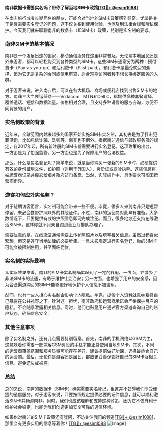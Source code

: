 **南非数据卡需要实名吗？带你了解当地SIM卡政策[[TG💪+ @esim1088](https://t.me/s/esim1088)]**

在南非旅行或者长期居住的朋友，可能会对当地的SIM卡政策感到好奇。尤其是关于是否需要实名登记的问题，这不仅关系到使用体验，也涉及到法律合规和隐私保护。今天我们就来聊聊南非的数据卡（即SIM卡）政策，特别是实名制的要求。

### 南非SIM卡的基本情况

南非是一个发展迅速的国家，移动通信服务在这里非常普及。无论是本地居民还是外来游客，都可以轻松购买到各种类型的SIM卡。这些SIM卡通常分为两种：预付费卡（Pay-as-you-go）和后付费卡（Post-paid）。预付费卡是最受欢迎的选择，因为它无需复杂的合同或信用审查，适合短期访问者和不想长期绑定服务的人群。

对于游客来说，进入南非后，可以在各大机场、商场或便利店找到出售SIM卡的地方。南非三大主要运营商——Vodacom、MTN和Cell C，都提供多种套餐选择，覆盖通话、短信和数据流量。价格相对合理，且支持多种语言的服务咨询，方便不同背景的用户。

### 实名制政策的背景

近年来，全球范围内越来越多的国家开始实施SIM卡实名制，其初衷是为了打击犯罪活动，比如电信诈骗、洗钱等。南非也不例外。根据南非通信与邮政服务部的规定，自2017年起，所有新注册的SIM卡都需要进行实名登记。这项政策的出台，一方面是为了加强监管，另一方面也是为了保障用户的合法权益。

那么，什么是实名登记呢？简单来说，就是当你购买一张新的SIM卡时，必须提供有效的身份证明文件，如护照（适用于外国人）、身份证或驾驶执照。这些信息将被运营商记录并提交给相关政府部门备案。当然，实际操作中，具体要求可能因运营商而异。

### 游客如何应对实名制？

对于短期访客而言，实名制可能会带来一些不便。毕竟，很多人来到南非只是短暂停留，未必会携带护照以外的其他证件。不过，南非的运营商对此早有准备。大多数情况下，只要提供有效的护照信息即可完成注册。而且，很多地方还支持在线激活SIM卡，这样你就不用亲自跑到营业厅排队办理了。

需要注意的是，在线激活通常需要上传护照照片以及填写相关信息。虽然过程看似繁琐，但这是遵守当地法律的必要步骤。一旦未按规定进行实名登记，你的SIM卡可能会被限制使用，甚至面临罚款。

### 实名制的实际影响

从实际效果来看，南非的SIM卡实名制确实起到了一定的作用。一方面，它减少了非法SIM卡的流通，有助于维护社会治安；另一方面，也增强了用户的安全感，因为合法渠道购买的SIM卡能够更好地保护个人信息不被盗用。

然而，也有一些人担心实名制会影响个人隐私。毕竟，提供个人资料就意味着将自己暴露在公共视野之下。针对这一担忧，南非政府和运营商承诺会严格保护用户的隐私，不会随意泄露相关信息。同时，他们也鼓励用户通过官方渠道查询自己的账户状态，确保信息安全。

### 其他注意事项

除了实名制之外，还有几点需要特别留意。首先，南非的手机网络以GSM为主，这意味着你需要一部兼容GSM频段的手机才能正常使用当地SIM卡。其次，不同的运营商覆盖范围和服务质量可能存在差异，建议提前做好功课，选择最适合自己的运营商。最后，无论你是游客还是居民，都应该妥善保管好自己的SIM卡及相关信息，避免遗失或被盗。

### 总结

总的来说，南非的数据卡（SIM卡）确实需要实名登记，但这并不妨碍我们享受便捷的通信服务。对于游客来说，只要按照规定提供必要的证件信息，就可以顺利激活SIM卡并畅游南非。同时，我们也应该理解和支持这种政策，因为它不仅有利于维护社会稳定，也能为我们创造更加安全可靠的通信环境。

如果你对南非的SIM卡政策还有疑问，不妨关注我们的频道[[TG💪+ @esim1088](https://t.me/s/esim1088)]，那里会有更多实用的信息等着你！[[TG💪+ @esim1088](https://t.me/s/esim1088) ![Image](https://i.postimg.cc/4NQfJmqS/Snipaste-2025-05-13-00-14-12.png)]